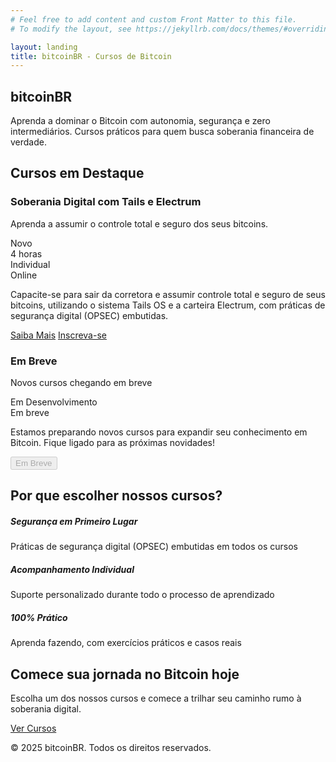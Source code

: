 ```yaml
---
# Feel free to add content and custom Front Matter to this file.
# To modify the layout, see https://jekyllrb.com/docs/themes/#overriding-theme-defaults

layout: landing
title: bitcoinBR - Cursos de Bitcoin
---
```


<!-- Hero Section -->
<section class="hero">
    <div class="container">
        <div class="row align-items-center">
            <div class="col-lg-8">
                <h1 class="display-4 fw-bold mb-4">bitcoinBR</h1>
                <p class="lead mb-4">Aprenda a dominar o Bitcoin com autonomia, segurança e zero intermediários. Cursos práticos para quem busca soberania financeira de verdade.</p>
            </div>
        </div>
    </div>
</section>

<!-- Featured Course Section -->
<section class="py-5">
    <div class="container">
        <h2 class="section-title">Cursos em Destaque</h2>
        <div class="row g-4">
            <div class="col-lg-6">
                <div class="card feature-card h-100">
                    <div class="card-body">
                        <div class="d-flex justify-content-between align-items-start mb-3">
                            <div>
                                <h3 class="h4 mb-2">Soberania Digital com Tails e Electrum</h3>
                                <p class="text-muted mb-3">Aprenda a assumir o controle total e seguro dos seus bitcoins.</p>
                            </div>
                            <span class="badge bg-primary">Novo</span>
                        </div>
                        <div class="d-flex gap-3 mb-4">
                            <div class="d-flex align-items-center">
                                <i class="bi bi-clock text-primary me-2"></i>
                                <span>4 horas</span>
                            </div>
                            <div class="d-flex align-items-center">
                                <i class="bi bi-person-check text-primary me-2"></i>
                                <span>Individual</span>
                            </div>
                            <div class="d-flex align-items-center">
                                <i class="bi bi-laptop text-primary me-2"></i>
                                <span>Online</span>
                            </div>
                        </div>
                        <p class="mb-4">Capacite-se para sair da corretora e assumir controle total e seguro de seus bitcoins, utilizando o sistema Tails OS e a carteira Electrum, com práticas de segurança digital (OPSEC) embutidas.</p>
                        <div class="d-flex gap-2">
                            <a href="/cursos/soberania-digital/" class="btn btn-outline-primary">Saiba Mais</a>
                            <a href="https://buy.stripe.com/aEU02M77G7vSgz6dQQ" class="btn btn-primary" target="_blank" rel="noopener noreferrer">
                                <i class="bi bi-credit-card me-2"></i>Inscreva-se
                            </a>
                        </div>
                    </div>
                </div>
            </div>
            <div class="col-lg-6">
                <div class="card feature-card h-100">
                    <div class="card-body">
                        <div class="d-flex justify-content-between align-items-start mb-3">
                            <div>
                                <h3 class="h4 mb-2">Em Breve</h3>
                                <p class="text-muted mb-3">Novos cursos chegando em breve</p>
                            </div>
                            <span class="badge bg-secondary">Em Desenvolvimento</span>
                        </div>
                        <div class="d-flex gap-3 mb-4">
                            <div class="d-flex align-items-center">
                                <i class="bi bi-bell text-primary me-2"></i>
                                <span>Em breve</span>
                            </div>
                        </div>
                        <p class="mb-4">Estamos preparando novos cursos para expandir seu conhecimento em Bitcoin. Fique ligado para as próximas novidades!</p>
                        <button class="btn btn-secondary" disabled>Em Breve</button>
                    </div>
                </div>
            </div>
        </div>
    </div>
</section>

<!-- Why Choose Us Section -->
<section class="py-5 bg-light">
    <div class="container">
        <h2 class="section-title text-center">Por que escolher nossos cursos?</h2>
        <div class="row g-4">
            <div class="col-md-4">
                <div class="card feature-card h-100">
                    <div class="card-body text-center">
                        <i class="bi bi-shield-check display-4 text-primary mb-3"></i>
                        <h5>Segurança em Primeiro Lugar</h5>
                        <p>Práticas de segurança digital (OPSEC) embutidas em todos os cursos</p>
                    </div>
                </div>
            </div>
            <div class="col-md-4">
                <div class="card feature-card h-100">
                    <div class="card-body text-center">
                        <i class="bi bi-person-check display-4 text-primary mb-3"></i>
                        <h5>Acompanhamento Individual</h5>
                        <p>Suporte personalizado durante todo o processo de aprendizado</p>
                    </div>
                </div>
            </div>
            <div class="col-md-4">
                <div class="card feature-card h-100">
                    <div class="card-body text-center">
                        <i class="bi bi-laptop display-4 text-primary mb-3"></i>
                        <h5>100% Prático</h5>
                        <p>Aprenda fazendo, com exercícios práticos e casos reais</p>
                    </div>
                </div>
            </div>
        </div>
    </div>
</section>

<!-- CTA Section -->
<section class="py-5 bg-primary text-white">
    <div class="container text-center">
        <h2 class="mb-4">Comece sua jornada no Bitcoin hoje</h2>
        <p class="lead mb-4">Escolha um dos nossos cursos e comece a trilhar seu caminho rumo à soberania digital.</p>
        <a href="/cursos/soberania-digital/" class="btn btn-light btn-lg">Ver Cursos</a>
    </div>
</section>

<!-- Footer -->
<footer class="py-4 bg-dark text-white">
    <div class="container text-center">
        <p class="mb-0">© 2025 bitcoinBR. Todos os direitos reservados.</p>
    </div>
</footer>
